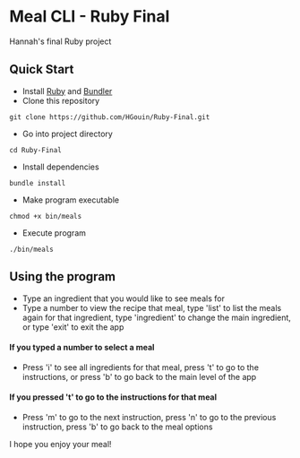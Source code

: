 # Meal CLI - Ruby Final

Hannah's final Ruby project

## Quick Start

- Install [Ruby](https://www.ruby-lang.org/en/documentation/installation) and [Bundler](https://bundler.io/)
- Clone this repository
```
git clone https://github.com/HGouin/Ruby-Final.git
```
- Go into project directory
```
cd Ruby-Final
```
- Install dependencies
```
bundle install
```
- Make program executable
```
chmod +x bin/meals
```
- Execute program
```
./bin/meals
```

## Using the program

- Type an ingredient that you would like to see meals for
- Type a number to view the recipe that meal, type 'list' to list the meals again for that ingredient, type 'ingredient' to change the main ingredient, or type 'exit' to exit the app

#### If you typed a number to select a meal
- Press 'i' to see all ingredients for that meal, press 't' to go to the instructions, or press 'b' to go back to the main level of the app

#### If you pressed 't' to go to the instructions for that meal
- Press 'm' to go to the next instruction, press 'n' to go to the previous instruction, press 'b' to go back to the meal options

I hope you enjoy your meal!

